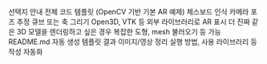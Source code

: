 선택지 안내
전체 코드 템플릿 (OpenCV 기반 기본 AR 예제)
체스보드 인식
카메라 포즈 추정
큐브 또는 축 그리기
Open3D, VTK 등 외부 라이브러리로 AR 표시
더 진짜 같은 3D 모델을 렌더링하고 싶은 경우
복잡한 도형, mesh 불러오기 등 가능
README.md 자동 생성 템플릿
결과 이미지/영상 정리
실행 방법, 사용 라이브러리 등 작성 자동화


